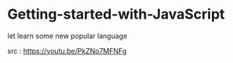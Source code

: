 # Getting-started-with-JavaScript
let learn some new popular language 

src : <https://youtu.be/PkZNo7MFNFg>

